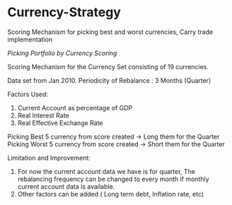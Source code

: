# Currency-Strategy
Scoring Mechanism for picking best and worst currencies, Carry trade implementation

*Picking Portfolio by Currency Scoring*

Scoring Mechanism for the Currency Set consisting of 19 currencies.

Data set from Jan 2010.
Periodicity of Rebalance : 3 Months (Quarter)

Factors Used:
1) Current Account as percentage of GDP
2) Real Interest Rate
3) Real Effective Exchange Rate

Picking Best 5 currency from score created -> Long them for the Quarter
Picking Worst 5 currency from score created -> Short them for the Quarter

Limitation and Improvement:
1) For now the current account data we have is for quarter, The rebalancing frequency can be changed to every month if monthly current account data
is available.
2) Other factors can be added ( Long term debt, Inflation rate, etc)

